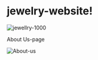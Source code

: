 # jewelry-website!


![jewellry-1000](https://user-images.githubusercontent.com/82465022/210129635-1fa052a1-bcea-4714-b602-b7334bc0fd96.jpg)

About Us-page

![About-us](https://user-images.githubusercontent.com/82465022/210129654-42074d12-87cb-4b46-b52d-87c8a2fc1840.jpg)

